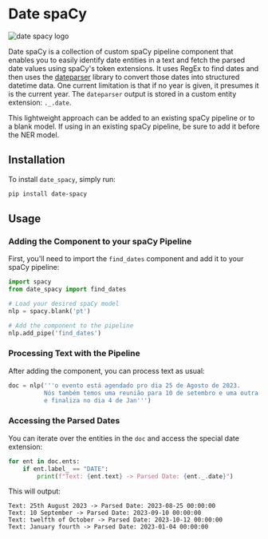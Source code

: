 # Date spaCy

![date spacy logo](https://github.com/wjbmattingly/date-spacy/blob/main/images/date-spacy-logo.png?raw=true)

Date spaCy is a collection of custom spaCy pipeline component that enables you to easily identify date entities in a text and fetch the parsed date values using spaCy's token extensions. It uses RegEx to find dates and then uses the [dateparser](https://dateparser.readthedocs.io/en/latest/) library to convert those dates into structured datetime data. One current limitation is that if no year is given, it presumes it is the current year. The `dateparser` output is stored in a custom entity extension: `._.date`.

This lightweight approach can be added to an existing spaCy pipeline or to a blank model. If using in an existing spaCy pipeline, be sure to add it before the NER model.

## Installation

To install `date_spacy`, simply run:

```bash
pip install date-spacy
```

## Usage

### Adding the Component to your spaCy Pipeline

First, you'll need to import the `find_dates` component and add it to your spaCy pipeline:

```python
import spacy
from date_spacy import find_dates

# Load your desired spaCy model
nlp = spacy.blank('pt')

# Add the component to the pipeline
nlp.add_pipe('find_dates')
```

### Processing Text with the Pipeline

After adding the component, you can process text as usual:

```python
doc = nlp('''o evento está agendado pro dia 25 de Agosto de 2023.
          Nós também temos uma reunião para 10 de setembro e uma outra no décimo segundo dia de outubro 
          e finaliza no dia 4 de Jan''')
```

### Accessing the Parsed Dates

You can iterate over the entities in the `doc` and access the special date extension:

```python
for ent in doc.ents:
    if ent.label_ == "DATE":
        print(f"Text: {ent.text} -> Parsed Date: {ent._.date}")
```

This will output:

```
Text: 25th August 2023 -> Parsed Date: 2023-08-25 00:00:00
Text: 10 September -> Parsed Date: 2023-09-10 00:00:00
Text: twelfth of October -> Parsed Date: 2023-10-12 00:00:00
Text: January fourth -> Parsed Date: 2023-01-04 00:00:00
```
